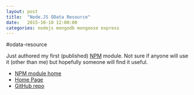 ```yaml
---
layout: post
title:  "Node.JS OData Resource"
date:   2015-10-10 12:00:00
categories: nodejs mongodb mongoose express
---
```


#odata-resource

Just authored my first (published) [NPM](https://www.npmjs.com/) module.  Not sure if anyone will use it (other than me) but hopefully someone will find it useful.

<ul class="list-unstyled">
    <li><a href="https://www.npmjs.com/package/odata-resource"><i class="fa fa-link"></i> NPM module home</a></li>
    <li><a href="https://adamspe.github.io/odata-resource/"><i class="fa fa-link"></i> Home Page</a></li>
    <li><a href="https://github.com/adamspe/odata-resource"><i class="fa fa-github-alt"></i> GitHub repo</a></li>
</ul>


